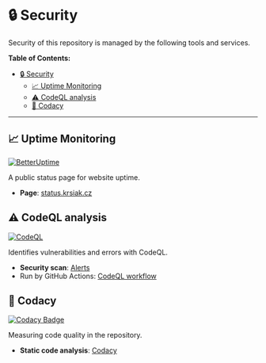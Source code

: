 # 🔒 Security

Security of this repository is managed by the following tools and services.

**Table of Contents:**

- [🔒 Security](#-security)
  - [📈 Uptime Monitoring](#-uptime-monitoring)
  - [⚠️ CodeQL analysis](#️-codeql-analysis)
  - [📝 Codacy](#-codacy)

---

## 📈 Uptime Monitoring

[![BetterUptime](https://betteruptime.com/status-badges/v1/monitor/8z9z.svg)](https://betteruptime.com/?utm_source=status_badge)

A public status page for website uptime.

- **Page**: [status.krsiak.cz](https://status.krsiak.cz)

## ⚠️ CodeQL analysis

[![CodeQL](https://github.com/krsiakdaniel/portfolio-website-krsiak-cz/actions/workflows/github-code-scanning/codeql/badge.svg)](https://github.com/krsiakdaniel/portfolio-website-krsiak-cz/actions/workflows/github-code-scanning/codeql)

Identifies vulnerabilities and errors with CodeQL.

- **Security scan**: [Alerts](https://github.com/krsiakdaniel/portfolio-website-krsiak-cz/security/code-scanning)
- Run by GitHub Actions: [CodeQL workflow](https://github.com/krsiakdaniel/portfolio-website-krsiak-cz/actions/workflows/github-code-scanning/codeql)

## 📝 Codacy

[![Codacy Badge](https://app.codacy.com/project/badge/Grade/eaa72f9b0a7242ae9179b0dfdd58faf5)](https://app.codacy.com/gh/krsiakdaniel/portfolio-website-krsiak-cz/dashboard?utm_source=gh&utm_medium=referral&utm_content=&utm_campaign=Badge_grade)

Measuring code quality in the repository.

- **Static code analysis**: [Codacy](https://www.codacy.com/)
